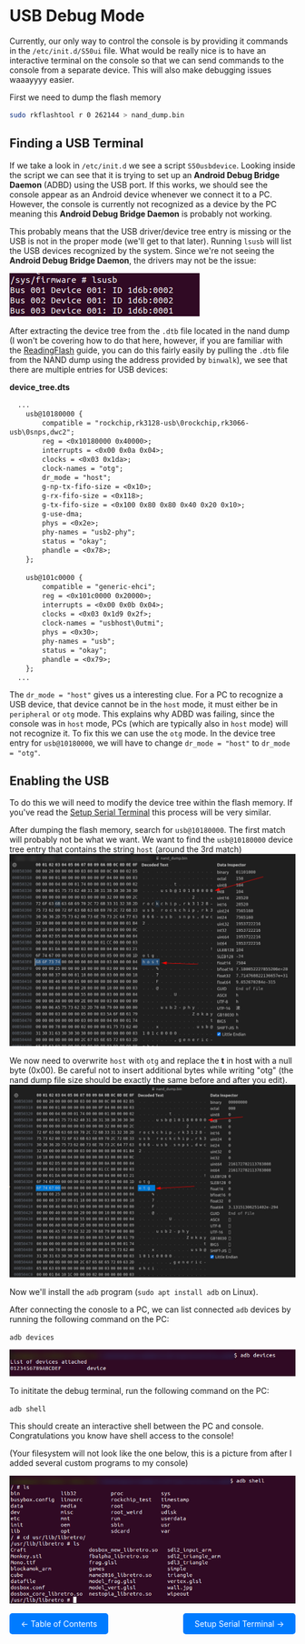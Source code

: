 # USB Debug Mode

Currently, our only way to control the console is by providing it commands in the `/etc/init.d/S50ui` file. What would be really nice is to have an interactive terminal on the console so that we can send commands to the console from a separate device. This will also make debugging issues waaayyyy easier.

First we need to dump the flash memory

```bash
sudo rkflashtool r 0 262144 > nand_dump.bin
```


## Finding a USB Terminal

If we take a look in `/etc/init.d` we see a script `S50usbdevice`. Looking inside the script we can see that it is trying to set up an **Android Debug Bridge Daemon** (ADBD) using the USB port. If this works, we should see the console appear as an Android device whenever we connect it to a PC. However, the console is currently not recognized as a device by the PC meaning this **Android Debug Bridge Daemon** is probably not working.

This probably means that the USB driver/device tree entry is missing or the USB is not in the proper mode (we'll get to that later). Running `lsusb` will list the USB devices recognized by the system. Since we're not seeing the **Android Debug Bridge Daemon**, the drivers may not be the issue:

![image](web/ListUSBCapture.png)


After extracting the device tree from the `.dtb` file located in the nand dump (I won't be covering how to do that here, however, if you are familiar with the [ReadingFlash](ReadingFlash.md) guide, you can do this fairly easily by pulling the `.dtb` file from the NAND dump using the address provided by `binwalk`), we see that there are multiple entries for USB devices:

**device_tree.dts**
```
  ...
	usb@10180000 {
		compatible = "rockchip,rk3128-usb\0rockchip,rk3066-usb\0snps,dwc2";
		reg = <0x10180000 0x40000>;
		interrupts = <0x00 0x0a 0x04>;
		clocks = <0x03 0x1da>;
		clock-names = "otg";
		dr_mode = "host";
		g-np-tx-fifo-size = <0x10>;
		g-rx-fifo-size = <0x118>;
		g-tx-fifo-size = <0x100 0x80 0x80 0x40 0x20 0x10>;
		g-use-dma;
		phys = <0x2e>;
		phy-names = "usb2-phy";
		status = "okay";
		phandle = <0x78>;
	};

	usb@101c0000 {
		compatible = "generic-ehci";
		reg = <0x101c0000 0x20000>;
		interrupts = <0x00 0x0b 0x04>;
		clocks = <0x03 0x1d9 0x2f>;
		clock-names = "usbhost\0utmi";
		phys = <0x30>;
		phy-names = "usb";
		status = "okay";
		phandle = <0x79>;
	};
  ...
```

The `dr_mode = "host"` gives us a interesting clue. For a PC to recognize a USB device, that device cannot be in the `host` mode, it must either be in `peripheral` or `otg` mode. This explains why ADBD was failing, since the console was in `host` mode, PCs (which are typically also in `host` mode) will not recognize it. To fix this we can use the `otg` mode. In the device tree entry for `usb@10180000`, we will have to change `dr_mode = "host"` to `dr_mode = "otg"`.


## Enabling the USB

To do this we will need to modify the device tree within the flash memory. If you've read the [Setup Serial Terminal](SetupSerialTerminal.md) this process will be very similar.

After dumping the flash memory, search for `usb@10180000`. The first match will probably not be what we want. We want to find the `usb@10180000` device tree entry that contains the string `host` (around the 3rd match)
![image](web/FindOTGCapture.png)

We now need to overwrite `host` with `otg` and replace the **t** in hos**t** with a null byte (0x00). Be careful not to insert additional bytes while writing "otg" (the nand dump file size should be exactly the same before and after you edit).
![image](web/EnableOTGCapture.png)

Now we'll install the `adb` program (`sudo apt install adb` on Linux).


After connecting the conosle to a PC, we can list connected `adb` devices by running the following command on the PC:

`adb devices`

![image](web/ListADBDevices.png)

To inititate the debug terminal, run the following command on the PC:

`adb shell`

This should create an interactive shell between the PC and console. Congratulations you know have shell access to the console!

(Your filesystem will not look like the one below, this is a picture from after I added several custom programs to my console)

![image](web/ADBShellCapture.png)

<div style="display: flex; justify-content: space-between;">
  <a href="README.md" style="text-decoration: none; padding: 10px 20px; background-color: #007BFF; color: white; border-radius: 5px;">&larr; Table of Contents</a>
  <a href="SetupSerialTerminal.md" style="text-decoration: none; padding: 10px 20px; background-color: #007BFF; color: white; border-radius: 5px;">Setup Serial Terminal &rarr;</a>
</div>
